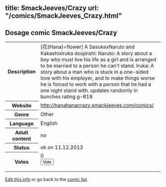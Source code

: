 title: SmackJeeves/Crazy
url: "/comics/SmackJeeves_Crazy.html"
---
Dosage comic SmackJeeves/Crazy
-----------------------------------------

<p id="msg"></p>
<script type="text/javascript">
if (window.location.search === '?edit_info_mail=sent_ok') {
  var elem = document.getElementById("msg");
  elem.innerHTML = 'Edited information sucessfully sent for review, which is usually done daily. Thanks!';
  elem.className = 'ok';
}
</script>
<table class="comicinfo">
<tr>
<th>Description</th><td>[花(Hana)=flower] A SasukexNaruto and KakashixIruka doujinshi: Naruto: A story about a boy who must live his life as a girl and is arranged to be married to a person he can't stand. Iruka: A story about a man who is stuck in a one-sided love with his employer, and to make things worse he is forced to work with a person that he had a one night stand with. updates randomly in bunches rating g-R18</td>
</tr>
<tr>
<th>Website</th><td><a href="http://hanahanacrazy.smackjeeves.com/comics/">http://hanahanacrazy.smackjeeves.com/comics/</a></td>
</tr>
<tr>
<th>Genre</th><td>Other</td>
</tr>
<tr>
<th>Language</th><td>English</td>
</tr>
<tr>
<th>Adult content</th><td>no</td>
</tr>
<tr>
<th>Status</th><td>ok on 11.12.2013</td>
</tr>
<tr>
<th>Votes</th><td>0
<form action="http://gaecounter.appspot.com/count/" method="POST">
<input name="name" type="hidden" value="SmackJeeves_Crazy"/>
<input name="uid" type="hidden" id="voteuid" value=""/>
<input type="submit" value="Vote"/>
</form>
</td>
</tr>
</table>
<script type="text/javascript">
var ua = navigator.userAgent;
document.getElementById("voteuid").value = ua.replace(/[^a-zA-Z0-9\._:]/g , "_");;
</script>

[Edit this info](SmackJeeves_Crazy_edit.html) or go back to the [comic list](../comic-index.html).
